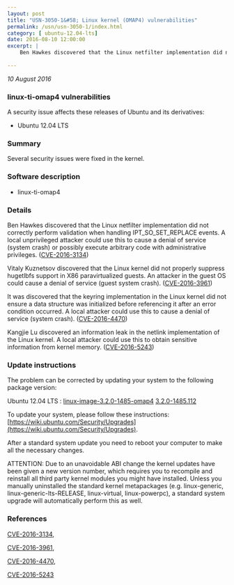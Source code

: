 ```yaml
---
layout: post
title: "USN-3050-1&#58; Linux kernel (OMAP4) vulnerabilities"
permalink: /usn/usn-3050-1/index.html
category: [ ubuntu-12.04-lts]
date: 2016-08-10 12:00:00
excerpt: |
    Ben Hawkes discovered that the Linux netfilter implementation did not correctly perform validation when handling IPT_SO_SET_REPLACE events. A local unprivileged attacker could use this to cause a denial of service (system crash) or possibly execute arbitrary code with administrative privileges. ([CVE-2016-3134](http://people.ubuntu.com/~ubuntu-security/cve/CVE-2016-3134))
    
--- 
```

 
 

*10 August 2016*

### linux-ti-omap4 vulnerabilities

A security issue affects these releases of Ubuntu and its derivatives:

* Ubuntu 12.04 LTS

### Summary

Several security issues were fixed in the kernel. 

### Software description

* linux-ti-omap4 

### Details

Ben Hawkes discovered that the Linux netfilter implementation did not correctly perform validation when handling IPT_SO_SET_REPLACE events. A local unprivileged attacker could use this to cause a denial of service (system crash) or possibly execute arbitrary code with administrative privileges. ([CVE-2016-3134](http://people.ubuntu.com/~ubuntu-security/cve/CVE-2016-3134))

Vitaly Kuznetsov discovered that the Linux kernel did not properly suppress hugetlbfs support in X86 paravirtualized guests. An attacker in the guest OS could cause a denial of service (guest system crash). ([CVE-2016-3961](http://people.ubuntu.com/~ubuntu-security/cve/CVE-2016-3961))

It was discovered that the keyring implementation in the Linux kernel did not ensure a data structure was initialized before referencing it after an error condition occurred. A local attacker could use this to cause a denial of service (system crash). ([CVE-2016-4470](http://people.ubuntu.com/~ubuntu-security/cve/CVE-2016-4470))

Kangjie Lu discovered an information leak in the netlink implementation of the Linux kernel. A local attacker could use this to obtain sensitive information from kernel memory. ([CVE-2016-5243](http://people.ubuntu.com/~ubuntu-security/cve/CVE-2016-5243)) 

### Update instructions

The problem can be corrected by updating your system to the following package version:

Ubuntu 12.04 LTS
 : [linux-image-3.2.0-1485-omap4](https://launchpad.net/ubuntu/+source/linux-ti-omap4) <span> [3.2.0-1485.112](https://launchpad.net/ubuntu/+source/linux-ti-omap4/3.2.0-1485.112) </span> 

To update your system, please follow these instructions: [https://wiki.ubuntu.com/Security/Upgrades](https://wiki.ubuntu.com/Security/Upgrades).

After a standard system update you need to reboot your computer to make all the necessary changes.

ATTENTION: Due to an unavoidable ABI change the kernel updates have been given a new version number, which requires you to recompile and reinstall all third party kernel modules you might have installed. Unless you manually uninstalled the standard kernel metapackages (e.g. linux-generic, linux-generic-lts-RELEASE, linux-virtual, linux-powerpc), a standard system upgrade will automatically perform this as well. 

### References

 
 [CVE-2016-3134](http://people.ubuntu.com/~ubuntu-security/cve/CVE-2016-3134), 

 [CVE-2016-3961](http://people.ubuntu.com/~ubuntu-security/cve/CVE-2016-3961), 

 [CVE-2016-4470](http://people.ubuntu.com/~ubuntu-security/cve/CVE-2016-4470), 

 [CVE-2016-5243](http://people.ubuntu.com/~ubuntu-security/cve/CVE-2016-5243)
 

